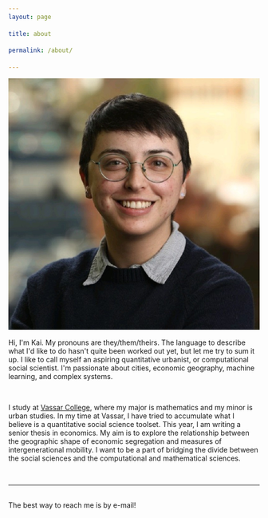 ```yaml
---
layout: page

title: about

permalink: /about/

---
```



<img class="col one right" src="/img/prof_pic.jpg">




Hi, I'm Kai. My pronouns are they/them/theirs. The language to describe what I'd like to do hasn't quite been worked out yet, but let me try to sum it up. I like to call myself an aspiring quantitative urbanist, or computational social scientist. I'm passionate about cities, economic geography, machine learning, and complex systems.

<br/>

I study at <a href="https://vassar.edu">Vassar College</a>, where my major is mathematics and my minor is urban studies. In my time at Vassar, I have tried to accumulate what I believe is a quantitative social science toolset. This year, I am writing a senior thesis in economics. My aim is to explore the relationship between the geographic shape of economic segregation and measures of intergenerational mobility. I want to be a part of bridging the divide between the social sciences and the computational and mathematical sciences.




<br/>
<hr/>
<br/>
<span class="contacticon center">
	<a href="mailto:ramatheson@vassar.edu"><i class="fa fa-envelope-square"></i></a>
	<a href="https://github.com/kaimath" target="_blank"><i class="fa fa-github-square"></i></a>
	<a href="https://www.linkedin.com/in/rkmatheson" target="_blank"><i class="fa fa-linkedin-square"></i></a>
	<a href="https://twitter.com/mathematikai" target="_blank"><i class="fa fa-twitter-square"></i></a>
</span>

<div class="col three caption">
	The best way to reach me is by e-mail!
</div>


